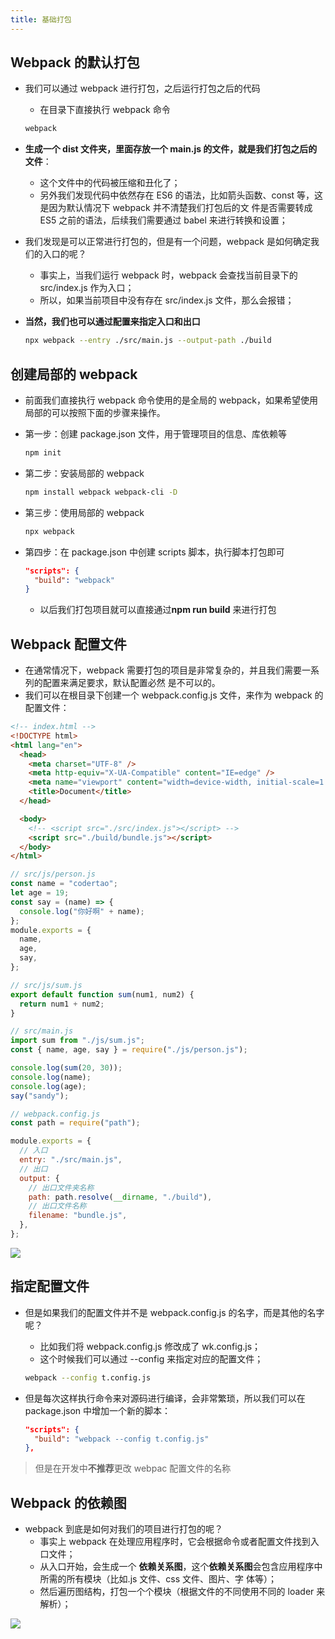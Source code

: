 ```yaml
---
title: 基础打包
---
```


## Webpack 的默认打包

- 我们可以通过 webpack 进行打包，之后运行打包之后的代码
  - 在目录下直接执行 webpack 命令
  ```sh
  webpack
  ```
- **生成一个 dist 文件夹，里面存放一个 main.js 的文件，就是我们打包之后的文件**：
  - 这个文件中的代码被压缩和丑化了；
  - 另外我们发现代码中依然存在 ES6 的语法，比如箭头函数、const 等，这是因为默认情况下 webpack 并不清楚我们打包后的文
    件是否需要转成 ES5 之前的语法，后续我们需要通过 babel 来进行转换和设置；
- 我们发现是可以正常进行打包的，但是有一个问题，webpack 是如何确定我们的入口的呢？
  - 事实上，当我们运行 webpack 时，webpack 会查找当前目录下的 src/index.js 作为入口；
  - 所以，如果当前项目中没有存在 src/index.js 文件，那么会报错；
- **当然，我们也可以通过配置来指定入口和出口**

  ```sh
  npx webpack --entry ./src/main.js --output-path ./build
  ```

## 创建局部的 webpack

- 前面我们直接执行 webpack 命令使用的是全局的 webpack，如果希望使用局部的可以按照下面的步骤来操作。

- 第一步：创建 package.json 文件，用于管理项目的信息、库依赖等

  ```sh
  npm init
  ```

- 第二步：安装局部的 webpack
  ```sh
  npm install webpack webpack-cli -D
  ```
- 第三步：使用局部的 webpack
  ```sh
  npx webpack
  ```
- 第四步：在 package.json 中创建 scripts 脚本，执行脚本打包即可
  ```json
  "scripts": {
    "build": "webpack"
  }
  ```
  - 以后我们打包项目就可以直接通过**npm run build** 来进行打包

## Webpack 配置文件

- 在通常情况下，webpack 需要打包的项目是非常复杂的，并且我们需要一系列的配置来满足要求，默认配置必然
  是不可以的。
- 我们可以在根目录下创建一个 webpack.config.js 文件，来作为 webpack 的配置文件：

```html
<!-- index.html -->
<!DOCTYPE html>
<html lang="en">
  <head>
    <meta charset="UTF-8" />
    <meta http-equiv="X-UA-Compatible" content="IE=edge" />
    <meta name="viewport" content="width=device-width, initial-scale=1.0" />
    <title>Document</title>
  </head>

  <body>
    <!-- <script src="./src/index.js"></script> -->
    <script src="./build/bundle.js"></script>
  </body>
</html>
```

```js
// src/js/person.js
const name = "codertao";
let age = 19;
const say = (name) => {
  console.log("你好啊" + name);
};
module.exports = {
  name,
  age,
  say,
};
```

```js
// src/js/sum.js
export default function sum(num1, num2) {
  return num1 + num2;
}
```

```js
// src/main.js
import sum from "./js/sum.js";
const { name, age, say } = require("./js/person.js");

console.log(sum(20, 30));
console.log(name);
console.log(age);
say("sandy");
```

```js
// webpack.config.js
const path = require("path");

module.exports = {
  // 入口
  entry: "./src/main.js",
  // 出口
  output: {
    // 出口文件夹名称
    path: path.resolve(__dirname, "./build"),
    // 出口文件名称
    filename: "bundle.js",
  },
};
```

![](/pack/webpack/1.png)

## 指定配置文件

- 但是如果我们的配置文件并不是 webpack.config.js 的名字，而是其他的名字呢？
  - 比如我们将 webpack.config.js 修改成了 wk.config.js；
  - 这个时候我们可以通过 --config 来指定对应的配置文件；
  ```sh
  webpack --config t.config.js
  ```
- 但是每次这样执行命令来对源码进行编译，会非常繁琐，所以我们可以在 package.json 中增加一个新的脚本：

  ```json
  "scripts": {
    "build": "webpack --config t.config.js"
  },
  ```

> 但是在开发中**不推荐**更改 webpac 配置文件的名称

## Webpack 的依赖图

- webpack 到底是如何对我们的项目进行打包的呢？
  - 事实上 webpack 在处理应用程序时，它会根据命令或者配置文件找到入口文件；
  - 从入口开始，会生成一个 **依赖关系图**，这个**依赖关系图**会包含应用程序中所需的所有模块（比如.js 文件、css 文件、图片、字
    体等）；
  - 然后遍历图结构，打包一个个模块（根据文件的不同使用不同的 loader 来解析）；

![](/pack/webpack/2.png)
